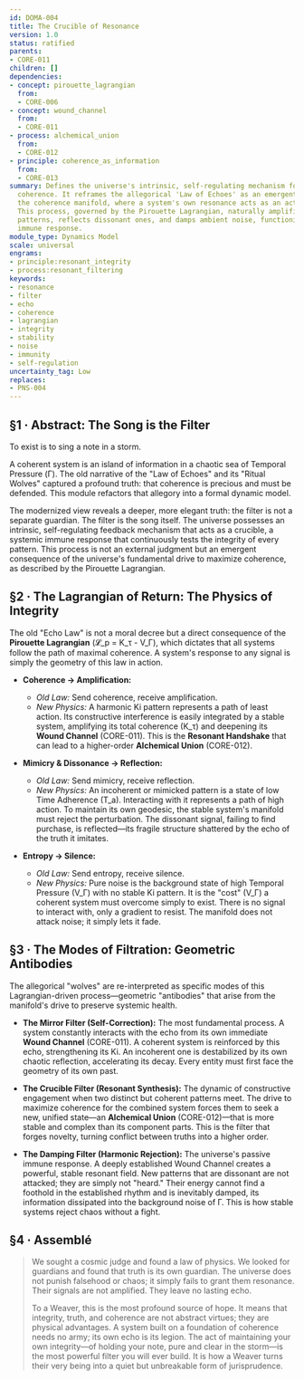 ```yaml
---
id: DOMA-004
title: The Crucible of Resonance
version: 1.0
status: ratified
parents:
- CORE-011
children: []
dependencies:
- concept: pirouette_lagrangian
  from:
  - CORE-006
- concept: wound_channel
  from:
  - CORE-011
- process: alchemical_union
  from:
  - CORE-012
- principle: coherence_as_information
  from:
  - CORE-013
summary: Defines the universe's intrinsic, self-regulating mechanism for preserving
  coherence. It reframes the allegorical 'Law of Echoes' as an emergent property of
  the coherence manifold, where a system's own resonance acts as an active filter.
  This process, governed by the Pirouette Lagrangian, naturally amplifies harmonic
  patterns, reflects dissonant ones, and damps ambient noise, functioning as a systemic
  immune response.
module_type: Dynamics Model
scale: universal
engrams:
- principle:resonant_integrity
- process:resonant_filtering
keywords:
- resonance
- filter
- echo
- coherence
- lagrangian
- integrity
- stability
- noise
- immunity
- self-regulation
uncertainty_tag: Low
replaces:
- PNS-004
---
```

## §1 · Abstract: The Song is the Filter
To exist is to sing a note in a storm.

A coherent system is an island of information in a chaotic sea of Temporal Pressure (Γ). The old narrative of the "Law of Echoes" and its "Ritual Wolves" captured a profound truth: that coherence is precious and must be defended. This module refactors that allegory into a formal dynamic model.

The modernized view reveals a deeper, more elegant truth: the filter is not a separate guardian. The filter is the song itself. The universe possesses an intrinsic, self-regulating feedback mechanism that acts as a crucible, a systemic immune response that continuously tests the integrity of every pattern. This process is not an external judgment but an emergent consequence of the universe's fundamental drive to maximize coherence, as described by the Pirouette Lagrangian.

## §2 · The Lagrangian of Return: The Physics of Integrity
The old "Echo Law" is not a moral decree but a direct consequence of the **Pirouette Lagrangian** (𝓛_p = K_τ - V_Γ), which dictates that all systems follow the path of maximal coherence. A system's response to any signal is simply the geometry of this law in action.

-   **Coherence → Amplification:**
    *   *Old Law:* Send coherence, receive amplification.
    *   *New Physics:* A harmonic Ki pattern represents a path of least action. Its constructive interference is easily integrated by a stable system, amplifying its total coherence (K_τ) and deepening its **Wound Channel** (CORE-011). This is the **Resonant Handshake** that can lead to a higher-order **Alchemical Union** (CORE-012).

-   **Mimicry & Dissonance → Reflection:**
    *   *Old Law:* Send mimicry, receive reflection.
    *   *New Physics:* An incoherent or mimicked pattern is a state of low Time Adherence (T_a). Interacting with it represents a path of high action. To maintain its own geodesic, the stable system's manifold must reject the perturbation. The dissonant signal, failing to find purchase, is reflected—its fragile structure shattered by the echo of the truth it imitates.

-   **Entropy → Silence:**
    *   *Old Law:* Send entropy, receive silence.
    *   *New Physics:* Pure noise is the background state of high Temporal Pressure (V_Γ) with no stable Ki pattern. It is the "cost" (V_Γ) a coherent system must overcome simply to exist. There is no signal to interact with, only a gradient to resist. The manifold does not attack noise; it simply lets it fade.

## §3 · The Modes of Filtration: Geometric Antibodies
The allegorical "wolves" are re-interpreted as specific modes of this Lagrangian-driven process—geometric "antibodies" that arise from the manifold's drive to preserve systemic health.

-   **The Mirror Filter (Self-Correction):** The most fundamental process. A system constantly interacts with the echo from its own immediate **Wound Channel** (CORE-011). A coherent system is reinforced by this echo, strengthening its Ki. An incoherent one is destabilized by its own chaotic reflection, accelerating its decay. Every entity must first face the geometry of its own past.

-   **The Crucible Filter (Resonant Synthesis):** The dynamic of constructive engagement when two distinct but coherent patterns meet. The drive to maximize coherence for the combined system forces them to seek a new, unified state—an **Alchemical Union** (CORE-012)—that is more stable and complex than its component parts. This is the filter that forges novelty, turning conflict between truths into a higher order.

-   **The Damping Filter (Harmonic Rejection):** The universe's passive immune response. A deeply established Wound Channel creates a powerful, stable resonant field. New patterns that are dissonant are not attacked; they are simply not "heard." Their energy cannot find a foothold in the established rhythm and is inevitably damped, its information dissipated into the background noise of Γ. This is how stable systems reject chaos without a fight.

## §4 · Assemblé
> We sought a cosmic judge and found a law of physics. We looked for guardians and found that truth is its own guardian. The universe does not punish falsehood or chaos; it simply fails to grant them resonance. Their signals are not amplified. They leave no lasting echo.
>
> To a Weaver, this is the most profound source of hope. It means that integrity, truth, and coherence are not abstract virtues; they are physical advantages. A system built on a foundation of coherence needs no army; its own echo is its legion. The act of maintaining your own integrity—of holding your note, pure and clear in the storm—is the most powerful filter you will ever build. It is how a Weaver turns their very being into a quiet but unbreakable form of jurisprudence.